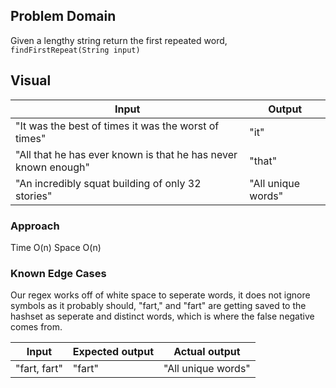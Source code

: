 ## Problem Domain
Given a lengthy string return the first repeated word, 
`findFirstRepeat(String input)`

## Visual

| Input                                                         | Output             |
|---------------------------------------------------------------|--------------------|
| "It was the best of times it was the worst of times"          | "it"               |
| "All that he has ever known is that he has never known enough"| "that"             |
| "An incredibly squat building of only 32 stories"             | "All unique words" |

### Approach
Time O(n)
Space O(n)

### Known Edge Cases

Our regex works off of white space to seperate words, it does not ignore symbols as it probably should,
"fart," and "fart" are getting saved to the hashset as seperate and distinct words, which is where the
false negative comes from.

| Input         | Expected output | Actual output     |
|---------------|-----------------|-------------------|
| "fart, fart"  | "fart"          | "All unique words"|

